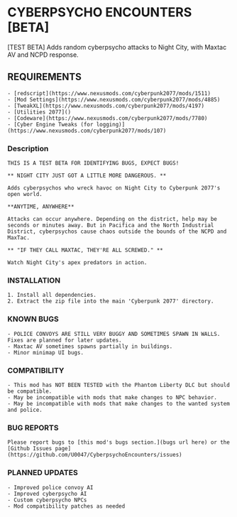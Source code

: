 # CYBERPSYCHO ENCOUNTERS [BETA]

   [TEST BETA] Adds random cyberpsycho attacks to Night City, with Maxtac AV and NCPD response.

## REQUIREMENTS
    - [redscript](https://www.nexusmods.com/cyberpunk2077/mods/1511)
    - [Mod Settings](https://www.nexusmods.com/cyberpunk2077/mods/4885)
    - [TweakXL](https://www.nexusmods.com/cyberpunk2077/mods/4197)
    - [Utilities 2077]()
    - [Codeware](https://www.nexusmods.com/cyberpunk2077/mods/7780)
    - [Cyber Engine Tweaks (for logging)](https://www.nexusmods.com/cyberpunk2077/mods/107)

### Description
    THIS IS A TEST BETA FOR IDENTIFYING BUGS, EXPECT BUGS!

    ** NIGHT CITY JUST GOT A LITTLE MORE DANGEROUS. **

    Adds cyberpsychos who wreck havoc on Night City to Cyberpunk 2077's open world.

    **ANYTIME, ANYWHERE**

    Attacks can occur anywhere. Depending on the district, help may be seconds or minutes away. But in Pacifica and the North Industrial District, cyberpsychos cause chaos outside the bounds of the NCPD and MaxTac.

    ** "IF THEY CALL MAXTAC, THEY'RE ALL SCREWED." **

    Watch Night City's apex predators in action.

### INSTALLATION
    1. Install all dependencies.
    2. Extract the zip file into the main 'Cyberpunk 2077' directory.

### KNOWN BUGS
    - POLICE CONVOYS ARE STILL VERY BUGGY AND SOMETIMES SPAWN IN WALLS. Fixes are planned for later updates.
    - Maxtac AV sometimes spawns partially in buildings.
    - Minor minimap UI bugs.

### COMPATIBILITY
    - This mod has NOT BEEN TESTED with the Phantom Liberty DLC but should be compatible.
    - May be incompatible with mods that make changes to NPC behavior.
    - May be incompatible with mods that make changes to the wanted system and police.

### BUG REPORTS
    Please report bugs to [this mod's bugs section.](bugs url here) or the [Github Issues page](https://github.com/U0047/CyberpsychoEncounters/issues)

### PLANNED UPDATES
    - Improved police convoy AI
    - Improved cyberpsycho AI 
    - Custom cyberpsycho NPCs
    - Mod compatibility patches as needed 
